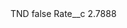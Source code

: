 <?xml version="1.0" encoding="UTF-8"?>
<CustomMetadata xmlns="http://soap.sforce.com/2006/04/metadata" xmlns:xsi="http://www.w3.org/2001/XMLSchema-instance" xmlns:xsd="http://www.w3.org/2001/XMLSchema">
    <label>TND</label>
    <protected>false</protected>
    <values>
        <field>Rate__c</field>
        <value xsi:type="xsd:double">2.7888</value>
    </values>
</CustomMetadata>
